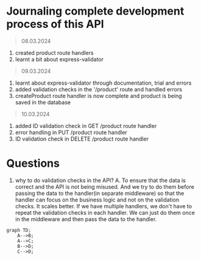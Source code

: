 # Journaling complete development process of this API


> 08.03.2024
1. created product route handlers
2. learnt a bit about express-validator

> 09.03.2024
1. learnt about express-validator through documentation, trial and errors
2. added validation checks in the '/product' route and handled errors
3. createProduct route handler is now complete and product is being saved in the database

>10.03.2024
1. added ID validation check in GET /product route handler
2. error handling in PUT /product route handler
3. ID validation check in DELETE /product route handler

# Questions
1. why to do validation checks in the API?
A. To ensure that the data is correct and the API is not being misused. And we try to do them before passing the data to the handler(in separate middleware) so that the handler can focus on the business logic and not on the validation checks.
It scales better. If we have multiple handlers, we don't have to repeat the validation checks in each handler. We can just do them once in the middleware and then pass the data to the handler.

```mermaid
graph TD;
    A-->B;
    A-->C;
    B-->D;
    C-->D;
```
